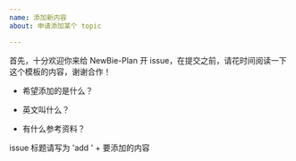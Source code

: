```yaml
---
name: 添加新内容
about: 申请添加某个 topic

---
```


首先，十分欢迎你来给 NewBie-Plan 开 issue，在提交之前，请花时间阅读一下这个模板的内容，谢谢合作！

- 希望添加的是什么？


- 英文叫什么？


- 有什么参考资料？


issue 标题请写为 'add ' + 要添加的内容
